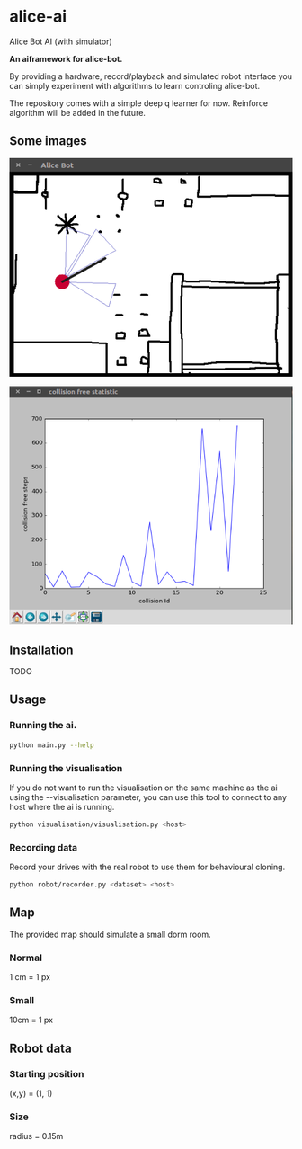 # alice-ai

Alice Bot AI (with simulator)

__An aiframework for alice-bot.__

By providing a hardware, record/playback and simulated robot interface you can simply experiment with algorithms to learn controling alice-bot.

The repository comes with a simple deep q learner for now.
Reinforce algorithm will be added in the future.

## Some images

![An image of the simulator](https://github.com/penguinmenac3/alice-ai/raw/master/images/Alice-Simulator.png)


![An image of the learning curve](https://github.com/penguinmenac3/alice-ai/raw/master/images/Alice-DeepQLearningCurve.png)

## Installation

TODO

## Usage

### Running the ai.

```bash
python main.py --help
```

### Running the visualisation

If you do not want to run the visualisation on the same machine as the ai using the --visualisation parameter, you can use this tool to connect to any host where the ai is running.

```bash
python visualisation/visualisation.py <host>
```

### Recording data

Record your drives with the real robot to use them for behavioural cloning.

```bash
python robot/recorder.py <dataset> <host>
```

## Map

The provided map should simulate a small dorm room.

### Normal

1 cm = 1 px

### Small

10cm = 1 px

## Robot data

### Starting position

(x,y) = (1, 1)

### Size

radius = 0.15m


